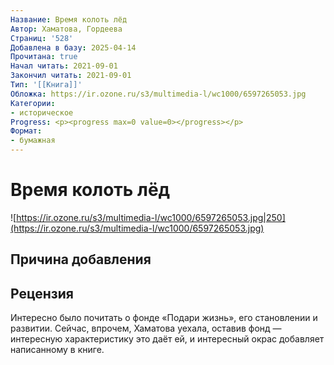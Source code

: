 ```yaml
---
Название: Время колоть лёд
Автор: Хаматова, Гордеева
Страниц: '528'
Добавлена в базу: 2025-04-14
Прочитана: true
Начал читать: 2021-09-01
Закончил читать: 2021-09-01
Тип: '[[Книга]]'
Обложка: https://ir.ozone.ru/s3/multimedia-l/wc1000/6597265053.jpg
Категории:
- историческое
Progress: <p><progress max=0 value=0></progress></p>
Формат:
- бумажная
---
```

# Время колоть лёд

![https://ir.ozone.ru/s3/multimedia-l/wc1000/6597265053.jpg|250](https://ir.ozone.ru/s3/multimedia-l/wc1000/6597265053.jpg)

## Причина добавления

## Рецензия

Интересно было почитать о фонде «Подари жизнь», его становлении и развитии. Сейчас, впрочем, Хаматова уехала, оставив фонд — интересную характеристику это даёт ей, и интересный окрас добавляет написанному в книге.